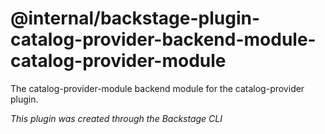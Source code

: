 # @internal/backstage-plugin-catalog-provider-backend-module-catalog-provider-module

The catalog-provider-module backend module for the catalog-provider plugin.

_This plugin was created through the Backstage CLI_
